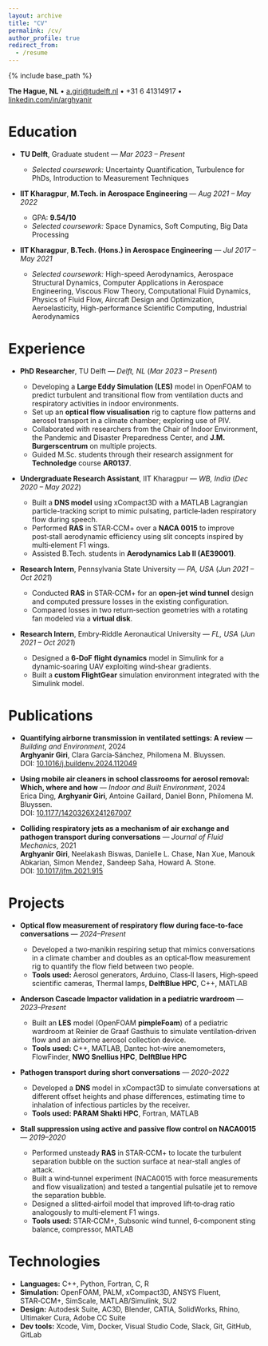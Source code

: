 ```yaml
---
layout: archive
title: "CV"
permalink: /cv/
author_profile: true
redirect_from:
  - /resume
---
```


{% include base_path %}

**The Hague, NL** • [a.giri@tudelft.nl](mailto:a.giri@tudelft.nl) • +31 6 41314917 • [linkedin.com/in/arghyanir](www.linkedin.com/in/arghyanir-giri1109)

Education
======
* **TU Delft**, Graduate student — *Mar 2023 – Present*
  * *Selected coursework:* Uncertainty Quantification, Turbulence for PhDs, Introduction to Measurement Techniques

* **IIT Kharagpur**, **M.Tech. in Aerospace Engineering** — *Aug 2021 – May 2022*
  * GPA: **9.54/10**
  * *Selected coursework:* Space Dynamics, Soft Computing, Big Data Processing

* **IIT Kharagpur**, **B.Tech. (Hons.) in Aerospace Engineering** — *Jul 2017 – May 2021*
  * *Selected coursework:* High-speed Aerodynamics, Aerospace Structural Dynamics, Computer Applications in Aerospace Engineering, Viscous Flow Theory, Computational Fluid Dynamics, Physics of Fluid Flow, Aircraft Design and Optimization, Aeroelasticity, High-performance Scientific Computing, Industrial Aerodynamics

Experience
======
* **PhD Researcher**, TU Delft — *Delft, NL* (*Mar 2023 – Present*)
  * Developing a **Large Eddy Simulation (LES)** model in OpenFOAM to predict turbulent and transitional flow from ventilation ducts and respiratory activities in indoor environments.
  * Set up an **optical flow visualisation** rig to capture flow patterns and aerosol transport in a climate chamber; exploring use of PIV.
  * Collaborated with researchers from the Chair of Indoor Environment, the Pandemic and Disaster Preparedness Center, and **J.M. Burgerscentrum** on multiple projects.
  * Guided M.Sc. students through their research assignment for **Technoledge** course **AR0137**.

* **Undergraduate Research Assistant**, IIT Kharagpur — *WB, India* (*Dec 2020 – May 2022*)
  * Built a **DNS model** using xCompact3D with a MATLAB Lagrangian particle-tracking script to mimic pulsating, particle‑laden respiratory flow during speech.
  * Performed **RAS** in STAR‑CCM+ over a **NACA 0015** to improve post‑stall aerodynamic efficiency using slit concepts inspired by multi‑element F1 wings.
  * Assisted B.Tech. students in **Aerodynamics Lab II (AE39001)**.

* **Research Intern**, Pennsylvania State University — *PA, USA* (*Jun 2021 – Oct 2021*)
  * Conducted **RAS** in STAR‑CCM+ for an **open‑jet wind tunnel** design and computed pressure losses in the existing configuration.
  * Compared losses in two return‑section geometries with a rotating fan modeled via a **virtual disk**.

* **Research Intern**, Embry‑Riddle Aeronautical University — *FL, USA* (*Jun 2021 – Oct 2021*)
  * Designed a **6‑DoF flight dynamics** model in Simulink for a dynamic‑soaring UAV exploiting wind‑shear gradients.
  * Built a **custom FlightGear** simulation environment integrated with the Simulink model.

Publications
======
* **Quantifying airborne transmission in ventilated settings: A review** — *Building and Environment*, 2024  
  **Arghyanir Giri**, Clara García‑Sánchez, Philomena M. Bluyssen.  
  DOI: [10.1016/j.buildenv.2024.112049](https://doi.org/10.1016/j.buildenv.2024.112049)

* **Using mobile air cleaners in school classrooms for aerosol removal: Which, where and how** — *Indoor and Built Environment*, 2024  
  Erica Ding, **Arghyanir Giri**, Antoine Gaillard, Daniel Bonn, Philomena M. Bluyssen.  
  DOI: [10.1177/1420326X241267007](https://doi.org/10.1177/1420326X241267007)

* **Colliding respiratory jets as a mechanism of air exchange and pathogen transport during conversations** — *Journal of Fluid Mechanics*, 2021  
  **Arghyanir Giri**, Neelakash Biswas, Danielle L. Chase, Nan Xue, Manouk Abkarian, Simon Mendez, Sandeep Saha, Howard A. Stone.  
  DOI: [10.1017/jfm.2021.915](https://doi.org/10.1017/jfm.2021.915)

Projects
======
* **Optical flow measurement of respiratory flow during face‑to‑face conversations** — *2024–Present*
  * Developed a two‑manikin respiring setup that mimics conversations in a climate chamber and doubles as an optical‑flow measurement rig to quantify the flow field between two people.
  * **Tools used:** Aerosol generators, Arduino, Class‑II lasers, High‑speed scientific cameras, Thermal lamps, **DelftBlue HPC**, C++, MATLAB

* **Anderson Cascade Impactor validation in a pediatric wardroom** — *2023–Present*
  * Built an **LES** model (OpenFOAM **pimpleFoam**) of a pediatric wardroom at Reinier de Graaf Gasthuis to simulate ventilation‑driven flow and an airborne aerosol collection device.
  * **Tools used:** C++, MATLAB, Dantec hot‑wire anemometers, FlowFinder, **NWO Snellius HPC**, **DelftBlue HPC**

* **Pathogen transport during short conversations** — *2020–2022*
  * Developed a **DNS** model in xCompact3D to simulate conversations at different offset heights and phase differences, estimating time to inhalation of infectious particles by the receiver.
  * **Tools used:** **PARAM Shakti HPC**, Fortran, MATLAB

* **Stall suppression using active and passive flow control on NACA0015** — *2019–2020*
  * Performed unsteady **RAS** in STAR‑CCM+ to locate the turbulent separation bubble on the suction surface at near‑stall angles of attack.
  * Built a wind‑tunnel experiment (NACA0015 with force measurements and flow visualization) and tested a tangential pulsatile jet to remove the separation bubble.
  * Designed a slitted‑airfoil model that improved lift‑to‑drag ratio analogously to multi‑element F1 wings.
  * **Tools used:** STAR‑CCM+, Subsonic wind tunnel, 6‑component sting balance, compressor, MATLAB

Technologies
======
* **Languages:** C++, Python, Fortran, C, R  
* **Simulation:** OpenFOAM, PALM, xCompact3D, ANSYS Fluent, STAR‑CCM+, SimScale, MATLAB/Simulink, SU2  
* **Design:** Autodesk Suite, AC3D, Blender, CATIA, SolidWorks, Rhino, Ultimaker Cura, Adobe CC Suite  
* **Dev tools:** Xcode, Vim, Docker, Visual Studio Code, Slack, Git, GitHub, GitLab
